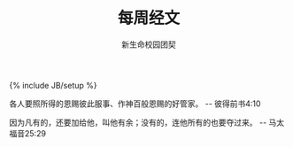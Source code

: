 ﻿---
layout: post
title: "每周经文"
description: ""
author: "新生命校园团契"
category: 经文分享
tags: [灵修]
---
{% include JB/setup %}

各人要照所得的恩赐彼此服事、作神百般恩赐的好管家。 -- 彼得前书4:10

因为凡有的，还要加给他，叫他有余；没有的，连他所有的也要夺过来。 -- 马太福音25:29
